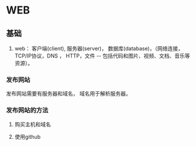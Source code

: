 # WEB

## 基础
1. web： 客户端(client), 服务器(server)， 数据库(database)，（网络连接， TCP/IP协议，DNS ， HTTP，文件 -- 包括代码和图片、视频、文档、音乐等资源）。
### 发布网站

发布网站需要有服务器和域名， 域名用于解析服务器。

### 发布网站的方法

1. 购买主机和域名

2. 使用github
